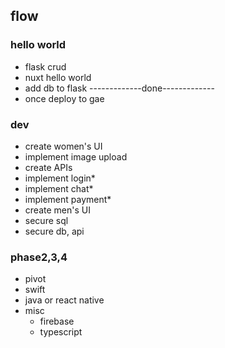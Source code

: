 ## flow

### hello world

- flask crud
- nuxt hello world
- add db to flask
  -------------done-------------
- once deploy to gae

### dev

- create women's UI
- implement image upload
- create APIs
- implement login\*
- implement chat\*
- implement payment\*
- create men's UI
- secure sql
- secure db, api

### phase2,3,4

- pivot
- swift
- java or react native
- misc
  - firebase
  - typescript
